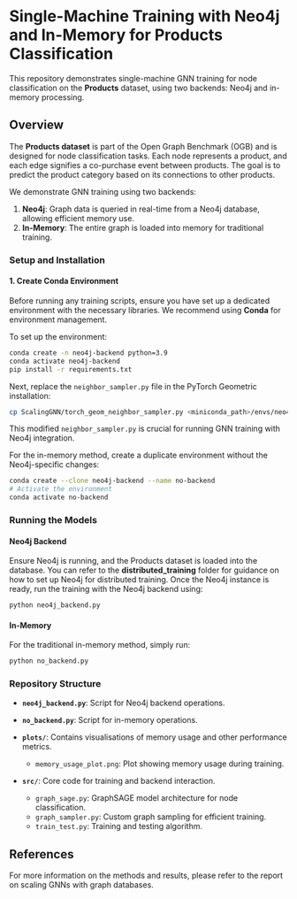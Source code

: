 # **Single-Machine Training with Neo4j and In-Memory for Products Classification**

This repository demonstrates single-machine GNN training for node classification on the **Products** dataset, using two backends: Neo4j and in-memory processing.

## **Overview**

The **Products dataset** is part of the Open Graph Benchmark (OGB) and is designed for node classification tasks. Each node represents a product, and each edge signifies a co-purchase event between products. The goal is to predict the product category based on its connections to other products.

We demonstrate GNN training using two backends:
1. **Neo4j**: Graph data is queried in real-time from a Neo4j database, allowing efficient memory use.
2. **In-Memory**: The entire graph is loaded into memory for traditional training.

### **Setup and Installation**

#### **1. Create Conda Environment**

Before running any training scripts, ensure you have set up a dedicated environment with the necessary libraries. We recommend using **Conda** for environment management.

To set up the environment:
```bash
conda create -n neo4j-backend python=3.9
conda activate neo4j-backend
pip install -r requirements.txt
```

Next, replace the `neighbor_sampler.py` file in the PyTorch Geometric installation:
```bash
cp ScalingGNN/torch_geom_neighbor_sampler.py <miniconda_path>/envs/neo4j-backend/lib/python3.9/site-packages/torch_geometric/sampler/neighbor_sampler.py
```
This modified `neighbor_sampler.py` is crucial for running GNN training with Neo4j integration.

For the in-memory method, create a duplicate environment without the Neo4j-specific changes:
```bash
conda create --clone neo4j-backend --name no-backend
# Activate the environment
conda activate no-backend
```

### **Running the Models**

#### **Neo4j Backend**

Ensure Neo4j is running, and the Products dataset is loaded into the database. You can refer to the **distributed_training** folder for guidance on how to set up Neo4j for distributed training. Once the Neo4j instance is ready, run the training with the Neo4j backend using:
```bash
python neo4j_backend.py
```

#### **In-Memory**

For the traditional in-memory method, simply run:
```bash
python no_backend.py
```

### **Repository Structure**

- **`neo4j_backend.py`**: Script for Neo4j backend operations.
- **`no_backend.py`**: Script for in-memory operations.

- **`plots/`**: Contains visualisations of memory usage and other performance metrics.
  - `memory_usage_plot.png`: Plot showing memory usage during training.

- **`src/`**: Core code for training and backend interaction.
  - `graph_sage.py`: GraphSAGE model architecture for node classification.
  - `graph_sampler.py`: Custom graph sampling for efficient training.
  - `train_test.py`: Training and testing algorithm.


## **References**

For more information on the methods and results, please refer to the report on scaling GNNs with graph databases.